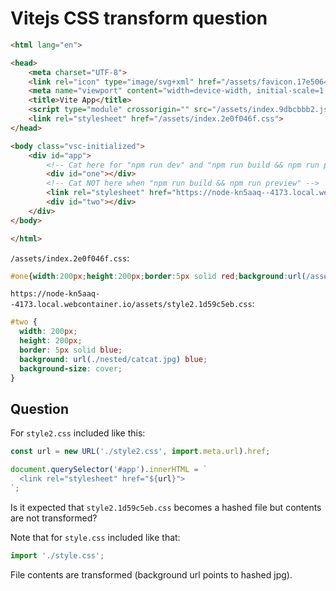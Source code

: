 # Vitejs CSS transform question

```html
<html lang="en">

<head>
	<meta charset="UTF-8">
	<link rel="icon" type="image/svg+xml" href="/assets/favicon.17e50649.svg">
	<meta name="viewport" content="width=device-width, initial-scale=1.0">
	<title>Vite App</title>
	<script type="module" crossorigin="" src="/assets/index.9dbcbbb2.js"></script>
	<link rel="stylesheet" href="/assets/index.2e0f046f.css">
</head>

<body class="vsc-initialized">
	<div id="app">
		<!-- Cat here for "npm run dev" and "npm run build && npm run preview" -->
		<div id="one"></div>
		<!-- Cat NOT here when "npm run build && npm run preview" -->
		<link rel="stylesheet" href="https://node-kn5aaq--4173.local.webcontainer.io/assets/style2.1d59c5eb.css">
		<div id="two"></div>
	</div>
</body>

</html>
```

`/assets/index.2e0f046f.css`:

```css
#one{width:200px;height:200px;border:5px solid red;background:url(/assets/catcat.c8195ece.jpg) red;background-size:cover}
```

`https://node-kn5aaq--4173.local.webcontainer.io/assets/style2.1d59c5eb.css`:

```css
#two {
  width: 200px;
  height: 200px;
  border: 5px solid blue;
  background: url(./nested/catcat.jpg) blue;
  background-size: cover;
}
```

## Question

For `style2.css` included like this:

```js
const url = new URL('./style2.css', import.meta.url).href;

document.querySelector('#app').innerHTML = `
  <link rel="stylesheet" href="${url}">
`;
```

Is it expected that `style2.1d59c5eb.css` becomes a hashed file but contents are not transformed?

Note that for `style.css` included like that:

```js
import './style.css';
```

File contents are transformed (background url points to hashed jpg).
